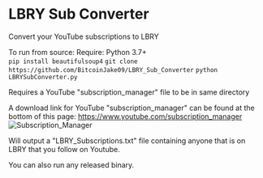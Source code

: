 
# LBRY Sub Converter
Convert your YouTube subscriptions to LBRY

To run from source:
Require: Python 3.7+  
```pip install beautifulsoup4``` 
```git clone https://github.com/BitcoinJake09/LBRY_Sub_Converter```
```python LBRYSubConverter.py```  

Requires a YouTube "subscription_manager" file to be in same directory

A download link for YouTube "subscription_manager" can be found at the bottom of this page: https://www.youtube.com/subscription_manager
![Subscription_Manager](https://media.discordapp.net/attachments/706154088890368060/714173382345621514/unknown.png)

Will output a "LBRY_Subscriptions.txt" file containing anyone that is on LBRY that you follow on Youtube.

You can also run any released binary.

